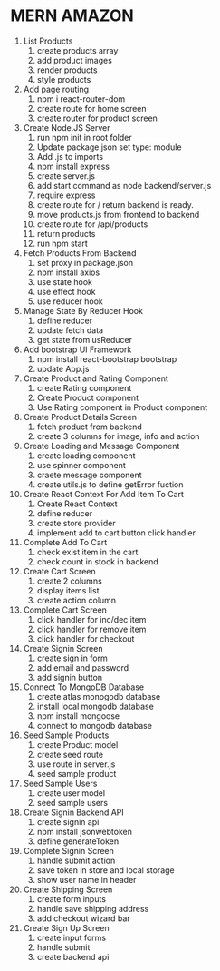 # MERN AMAZON

1. List Products
   1. create products array
   2. add product images
   3. render products
   4. style products
2. Add page routing
   1. npm i react-router-dom
   2. create route for home screen
   3. create router for product screen
3. Create Node.JS Server
   1. run npm init in root folder
   2. Update package.json set type: module
   3. Add .js to imports
   4. npm install express
   5. create server.js
   6. add start command as node backend/server.js
   7. require express
   8. create route for / return backend is ready.
   9. move products.js from frontend to backend
   10. create route for /api/products
   11. return products
   12. run npm start
4. Fetch Products From Backend
   1. set proxy in package.json
   2. npm install axios
   3. use state hook
   4. use effect hook
   5. use reducer hook
5. Manage State By Reducer Hook
   1. define reducer
   2. update fetch data
   3. get state from usReducer
6. Add bootstrap UI Framework
    1. npm install react-bootstrap bootstrap
    2. update App.js
7. Create Product and Rating Component
    1. create Rating component
    2. Create Product component
    3. Use Rating component in Product component
8. Create Product Details Screen
    1. fetch product from backend
    2. create 3 columns for image, info and action
9. Create Loading and Message Component
    1. create loading component
    2. use spinner component
    3. craete message component
    4. create utils.js to define getError fuction
10. Create React Context For Add Item To Cart
    1. Create React Context
    2. define reducer
    3. create store provider
    4. implement add to cart button click handler
11. Complete Add To Cart
    1. check exist item in the cart
    2. check count in stock in backend
12. Create Cart Screen
    1. create 2 columns
    2. display items list
    3. create action column
13. Complete Cart Screen
    1. click handler for inc/dec item
    2. click handler for remove item
    3. click handler for checkout
14. Create Signin Screen
    1. create sign in form
    2. add email and password
    3. add signin button
15. Connect To MongoDB Database
    1. create atlas monogodb database
    2. install local mongodb database
    3. npm install mongoose
    4. connect to mongodb database
16. Seed Sample Products
    1. create Product model
    2. create seed route
    3. use route in server.js
    4. seed sample product
17. Seed Sample Users
    1. create user model
    2. seed sample users
18. Create Signin Backend API
    1. create signin api
    2. npm install jsonwebtoken
    3. define generateToken
19. Complete Signin Screen
    1. handle submit action
    2. save token in store and local storage
    3. show user name in header
20. Create Shipping Screen
    1. create form inputs
    2. handle save shipping address
    3. add checkout wizard bar
21. Create Sign Up Screen
    1. create input forms
    2. handle submit
    3. create backend api